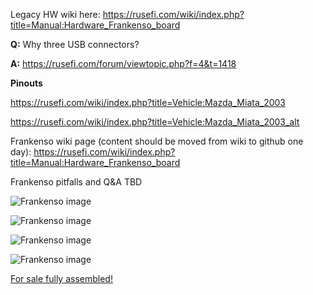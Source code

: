 Legacy HW wiki here: https://rusefi.com/wiki/index.php?title=Manual:Hardware_Frankenso_board


**Q:** Why three USB connectors?

**A:** https://rusefi.com/forum/viewtopic.php?f=4&t=1418


**Pinouts**

https://rusefi.com/wiki/index.php?title=Vehicle:Mazda_Miata_2003

https://rusefi.com/wiki/index.php?title=Vehicle:Mazda_Miata_2003_alt


Frankenso wiki page (content should be moved from wiki to github one day):
https://rusefi.com/wiki/index.php?title=Manual:Hardware_Frankenso_board


Frankenso pitfalls and Q&A 
TBD

![Frankenso image](Hardware/Frankenso/Hardware_Frankenso_0_2_assembled.jpg)

![Frankenso image](Hardware/Frankenso/Hardware_Frankenso_0_2_native_box.jpg)

![Frankenso image](Hardware/Frankenso/Hardware_Frankenso_0_5_full_bundle.jpg)

![Frankenso image](Hardware/Frankenso/Hardware_Frankenso_0_5_native_stm32.jpg)


[For sale fully assembled!](https://www.tindie.com/products/russian/frankenso-full-bundle/)

